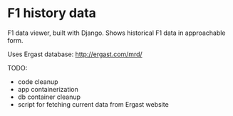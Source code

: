 # F1 history data

F1 data viewer, built with Django. Shows historical F1 data in approachable form.


Uses Ergast database: http://ergast.com/mrd/

TODO:
* code cleanup
* app containerization
* db container cleanup
* script for fetching current data from Ergast website 
